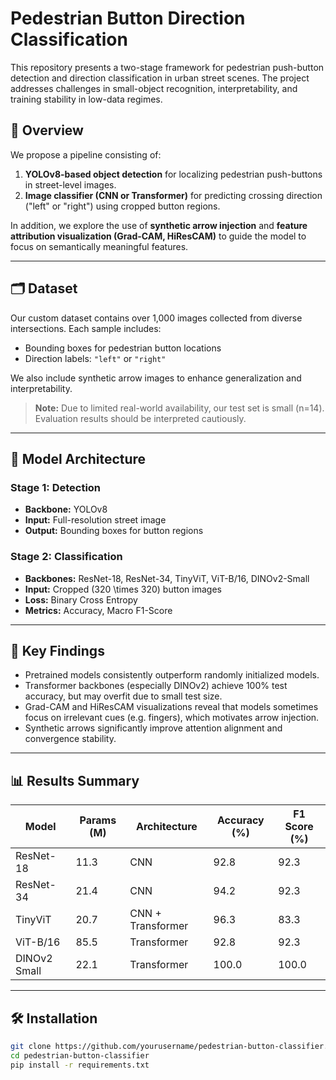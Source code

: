 # Pedestrian Button Direction Classification

This repository presents a two-stage framework for pedestrian push-button detection and direction classification in urban street scenes. The project addresses challenges in small-object recognition, interpretability, and training stability in low-data regimes.

## 📌 Overview

We propose a pipeline consisting of:

1. **YOLOv8-based object detection** for localizing pedestrian push-buttons in street-level images.
2. **Image classifier (CNN or Transformer)** for predicting crossing direction ("left" or "right") using cropped button regions.

In addition, we explore the use of **synthetic arrow injection** and **feature attribution visualization (Grad-CAM, HiResCAM)** to guide the model to focus on semantically meaningful features.

---

## 🗂️ Dataset

Our custom dataset contains over 1,000 images collected from diverse intersections. Each sample includes:

- Bounding boxes for pedestrian button locations
- Direction labels: `"left"` or `"right"`

We also include synthetic arrow images to enhance generalization and interpretability.

> **Note:** Due to limited real-world availability, our test set is small (n=14). Evaluation results should be interpreted cautiously.

---

## 🧠 Model Architecture

### Stage 1: Detection
- **Backbone:** YOLOv8
- **Input:** Full-resolution street image
- **Output:** Bounding boxes for button regions

### Stage 2: Classification
- **Backbones:** ResNet-18, ResNet-34, TinyViT, ViT-B/16, DINOv2-Small
- **Input:** Cropped \(320 \times 320\) button images
- **Loss:** Binary Cross Entropy
- **Metrics:** Accuracy, Macro F1-Score

---

## 🔬 Key Findings

- Pretrained models consistently outperform randomly initialized models.
- Transformer backbones (especially DINOv2) achieve 100% test accuracy, but may overfit due to small test size.
- Grad-CAM and HiResCAM visualizations reveal that models sometimes focus on irrelevant cues (e.g. fingers), which motivates arrow injection.
- Synthetic arrows significantly improve attention alignment and convergence stability.

---

## 📊 Results Summary

| Model         | Params (M) | Architecture        | Accuracy (%) | F1 Score (%) |
|---------------|------------|---------------------|--------------|--------------|
| ResNet-18     | 11.3       | CNN                 | 92.8         | 92.3         |
| ResNet-34     | 21.4       | CNN                 | 94.2         | 92.3         |
| TinyViT       | 20.7       | CNN + Transformer   | 96.3         | 83.3         |
| ViT-B/16      | 85.5       | Transformer         | 92.8         | 92.3         |
| DINOv2 Small  | 22.1       | Transformer         | 100.0        | 100.0        |

---

## 🛠️ Installation

```bash
git clone https://github.com/yourusername/pedestrian-button-classifier.git
cd pedestrian-button-classifier
pip install -r requirements.txt
